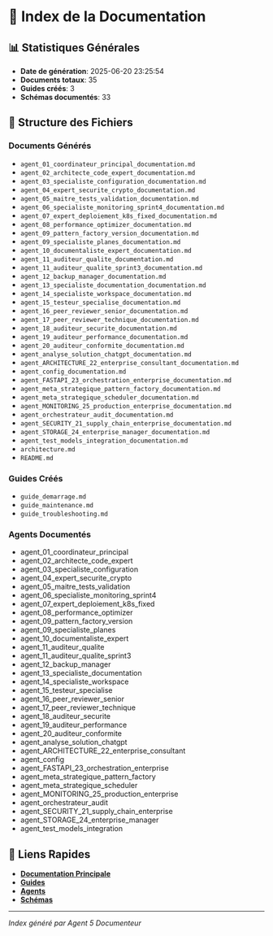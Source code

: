 # 📇 Index de la Documentation

## 📊 Statistiques Générales

- **Date de génération**: 2025-06-20 23:25:54
- **Documents totaux**: 35
- **Guides créés**: 3
- **Schémas documentés**: 33

## 📁 Structure des Fichiers

### Documents Générés
- `agent_01_coordinateur_principal_documentation.md`
- `agent_02_architecte_code_expert_documentation.md`
- `agent_03_specialiste_configuration_documentation.md`
- `agent_04_expert_securite_crypto_documentation.md`
- `agent_05_maitre_tests_validation_documentation.md`
- `agent_06_specialiste_monitoring_sprint4_documentation.md`
- `agent_07_expert_deploiement_k8s_fixed_documentation.md`
- `agent_08_performance_optimizer_documentation.md`
- `agent_09_pattern_factory_version_documentation.md`
- `agent_09_specialiste_planes_documentation.md`
- `agent_10_documentaliste_expert_documentation.md`
- `agent_11_auditeur_qualite_documentation.md`
- `agent_11_auditeur_qualite_sprint3_documentation.md`
- `agent_12_backup_manager_documentation.md`
- `agent_13_specialiste_documentation_documentation.md`
- `agent_14_specialiste_workspace_documentation.md`
- `agent_15_testeur_specialise_documentation.md`
- `agent_16_peer_reviewer_senior_documentation.md`
- `agent_17_peer_reviewer_technique_documentation.md`
- `agent_18_auditeur_securite_documentation.md`
- `agent_19_auditeur_performance_documentation.md`
- `agent_20_auditeur_conformite_documentation.md`
- `agent_analyse_solution_chatgpt_documentation.md`
- `agent_ARCHITECTURE_22_enterprise_consultant_documentation.md`
- `agent_config_documentation.md`
- `agent_FASTAPI_23_orchestration_enterprise_documentation.md`
- `agent_meta_strategique_pattern_factory_documentation.md`
- `agent_meta_strategique_scheduler_documentation.md`
- `agent_MONITORING_25_production_enterprise_documentation.md`
- `agent_orchestrateur_audit_documentation.md`
- `agent_SECURITY_21_supply_chain_enterprise_documentation.md`
- `agent_STORAGE_24_enterprise_manager_documentation.md`
- `agent_test_models_integration_documentation.md`
- `architecture.md`
- `README.md`

### Guides Créés  
- `guide_demarrage.md`
- `guide_maintenance.md`
- `guide_troubleshooting.md`

### Agents Documentés
- agent_01_coordinateur_principal
- agent_02_architecte_code_expert
- agent_03_specialiste_configuration
- agent_04_expert_securite_crypto
- agent_05_maitre_tests_validation
- agent_06_specialiste_monitoring_sprint4
- agent_07_expert_deploiement_k8s_fixed
- agent_08_performance_optimizer
- agent_09_pattern_factory_version
- agent_09_specialiste_planes
- agent_10_documentaliste_expert
- agent_11_auditeur_qualite
- agent_11_auditeur_qualite_sprint3
- agent_12_backup_manager
- agent_13_specialiste_documentation
- agent_14_specialiste_workspace
- agent_15_testeur_specialise
- agent_16_peer_reviewer_senior
- agent_17_peer_reviewer_technique
- agent_18_auditeur_securite
- agent_19_auditeur_performance
- agent_20_auditeur_conformite
- agent_analyse_solution_chatgpt
- agent_ARCHITECTURE_22_enterprise_consultant
- agent_config
- agent_FASTAPI_23_orchestration_enterprise
- agent_meta_strategique_pattern_factory
- agent_meta_strategique_scheduler
- agent_MONITORING_25_production_enterprise
- agent_orchestrateur_audit
- agent_SECURITY_21_supply_chain_enterprise
- agent_STORAGE_24_enterprise_manager
- agent_test_models_integration

## 🔗 Liens Rapides

- **[Documentation Principale](README.md)**
- **[Guides](guides/)**
- **[Agents](agents/)**
- **[Schémas](schemas/)**

---
*Index généré par Agent 5 Documenteur*
